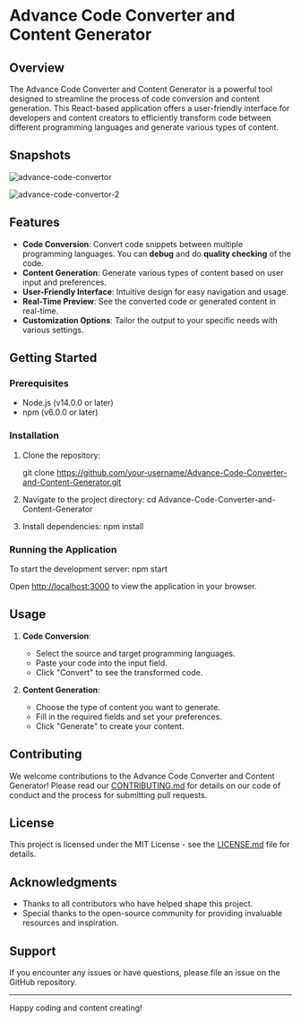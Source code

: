 # Advance Code Converter and Content Generator

## Overview

The Advance Code Converter and Content Generator is a powerful tool designed to streamline the process of code conversion and content generation. This React-based application offers a user-friendly interface for developers and content creators to efficiently transform code between different programming languages and generate various types of content.

## Snapshots
![advance-code-convertor](https://github.com/user-attachments/assets/9dfc3fe2-620b-42d0-8e1b-7190106527a4)

![advance-code-convertor-2](https://github.com/user-attachments/assets/4e98185e-ddc4-4a87-82b9-ab775f0c17d6)



## Features

- **Code Conversion**: Convert code snippets between multiple programming languages. You can **debug** and do **quality checking** of the code.
- **Content Generation**: Generate various types of content based on user input and preferences.
- **User-Friendly Interface**: Intuitive design for easy navigation and usage.
- **Real-Time Preview**: See the converted code or generated content in real-time.
- **Customization Options**: Tailor the output to your specific needs with various settings.

## Getting Started

### Prerequisites

- Node.js (v14.0.0 or later)
- npm (v6.0.0 or later)

### Installation

1. Clone the repository:

    git clone https://github.com/your-username/Advance-Code-Converter-and-Content-Generator.git

2. Navigate to the project directory:
    cd Advance-Code-Converter-and-Content-Generator


3. Install dependencies:
    npm install

### Running the Application

To start the development server:
    npm start

Open [http://localhost:3000](http://localhost:3000) to view the application in your browser.

## Usage

1. **Code Conversion**:
   - Select the source and target programming languages.
   - Paste your code into the input field.
   - Click "Convert" to see the transformed code.

2. **Content Generation**:
   - Choose the type of content you want to generate.
   - Fill in the required fields and set your preferences.
   - Click "Generate" to create your content.

## Contributing

We welcome contributions to the Advance Code Converter and Content Generator! Please read our [CONTRIBUTING.md](CONTRIBUTING.md) for details on our code of conduct and the process for submitting pull requests.

## License

This project is licensed under the MIT License - see the [LICENSE.md](LICENSE.md) file for details.

## Acknowledgments

- Thanks to all contributors who have helped shape this project.
- Special thanks to the open-source community for providing invaluable resources and inspiration.

## Support

If you encounter any issues or have questions, please file an issue on the GitHub repository.

---

Happy coding and content creating!
